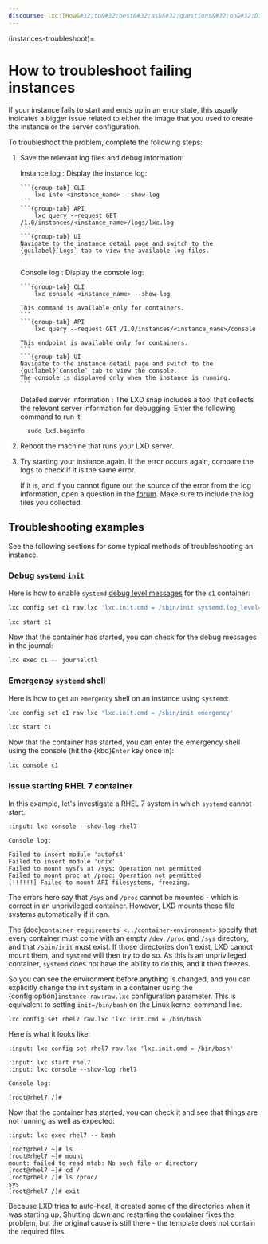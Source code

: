 ```yaml
---
discourse: lxc:[How&#32;to&#32;best&#32;ask&#32;questions&#32;on&#32;Discourse](7362)
---
```


(instances-troubleshoot)=
# How to troubleshoot failing instances

If your instance fails to start and ends up in an error state, this usually indicates a bigger issue related to either the image that you used to create the instance or the server configuration.

To troubleshoot the problem, complete the following steps:

1. Save the relevant log files and debug information:

   Instance log
   : Display the instance log:

     ````{tabs}
     ```{group-tab} CLI
         lxc info <instance_name> --show-log
     ```
     ```{group-tab} API
         lxc query --request GET /1.0/instances/<instance_name>/logs/lxc.log
     ```
     ```{group-tab} UI
     Navigate to the instance detail page and switch to the {guilabel}`Logs` tab to view the available log files.
     ```
     ````

   Console log
   : Display the console log:

     ````{tabs}
     ```{group-tab} CLI
         lxc console <instance_name> --show-log

     This command is available only for containers.
     ```
     ```{group-tab} API
         lxc query --request GET /1.0/instances/<instance_name>/console

     This endpoint is available only for containers.
     ```
     ```{group-tab} UI
     Navigate to the instance detail page and switch to the {guilabel}`Console` tab to view the console.
     The console is displayed only when the instance is running.
     ```
     ````

   Detailed server information
   : The LXD snap includes a tool that collects the relevant server information for debugging.
     Enter the following command to run it:

         sudo lxd.buginfo

1. Reboot the machine that runs your LXD server.
1. Try starting your instance again.
   If the error occurs again, compare the logs to check if it is the same error.

   If it is, and if you cannot figure out the source of the error from the log information, open a question in the [forum](https://discourse.ubuntu.com/c/lxd/126).
   Make sure to include the log files you collected.

## Troubleshooting examples

See the following sections for some typical methods of troubleshooting an instance.

### Debug `systemd` `init`

Here is how to enable `systemd` [debug level messages](https://www.freedesktop.org/wiki/Software/systemd/Debugging/) for the `c1` container:

```sh
lxc config set c1 raw.lxc 'lxc.init.cmd = /sbin/init systemd.log_level=debug'

lxc start c1
```

Now that the container has started, you can check for the debug messages in the journal:

```sh
lxc exec c1 -- journalctl
```

### Emergency `systemd` shell

Here is how to get an `emergency` shell on an instance using `systemd`:

```sh
lxc config set c1 raw.lxc 'lxc.init.cmd = /sbin/init emergency'

lxc start c1
```

Now that the container has started, you can enter the emergency shell using the console (hit the {kbd}`Enter` key once in):

```sh
lxc console c1
```

### Issue starting RHEL 7 container

In this example, let's investigate a RHEL 7 system in which `systemd` cannot start.

```{terminal}
:input: lxc console --show-log rhel7

Console log:

Failed to insert module 'autofs4'
Failed to insert module 'unix'
Failed to mount sysfs at /sys: Operation not permitted
Failed to mount proc at /proc: Operation not permitted
[!!!!!!] Failed to mount API filesystems, freezing.
```

The errors here say that `/sys` and `/proc` cannot be mounted - which is correct in an unprivileged container.
However, LXD mounts these file systems automatically if it can.

The {doc}`container requirements <../container-environment>` specify that every container must come with an empty `/dev`, `/proc` and `/sys` directory, and that `/sbin/init` must exist.
If those directories don't exist, LXD cannot mount them, and `systemd` will then try to do so.
As this is an unprivileged container, `systemd` does not have the ability to do this, and it then freezes.

So you can see the environment before anything is changed, and you can explicitly change the init system in a container using the {config:option}`instance-raw:raw.lxc` configuration parameter.
This is equivalent to setting `init=/bin/bash` on the Linux kernel command line.

    lxc config set rhel7 raw.lxc 'lxc.init.cmd = /bin/bash'

Here is what it looks like:

```{terminal}
:input: lxc config set rhel7 raw.lxc 'lxc.init.cmd = /bin/bash'

:input: lxc start rhel7
:input: lxc console --show-log rhel7

Console log:

[root@rhel7 /]#
```

Now that the container has started, you can check it and see that things are not running as well as expected:

```{terminal}
:input: lxc exec rhel7 -- bash

[root@rhel7 ~]# ls
[root@rhel7 ~]# mount
mount: failed to read mtab: No such file or directory
[root@rhel7 ~]# cd /
[root@rhel7 /]# ls /proc/
sys
[root@rhel7 /]# exit
```

Because LXD tries to auto-heal, it created some of the directories when it was starting up.
Shutting down and restarting the container fixes the problem, but the original cause is still there - the template does not contain the required files.
